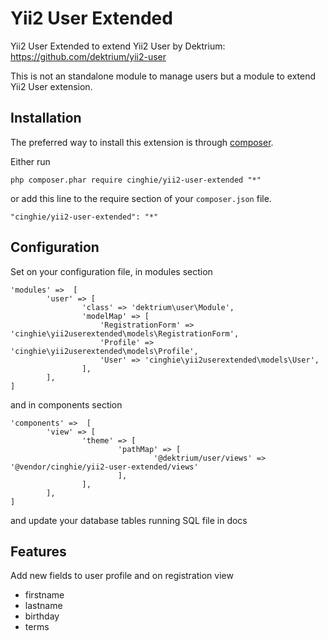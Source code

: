 # Yii2 User Extended
Yii2 User Extended to extend Yii2 User by Dektrium: https://github.com/dektrium/yii2-user

This is not an standalone module to manage users but a module to extend Yii2 User extension.

Installation
-----------------

The preferred way to install this extension is through [composer](http://getcomposer.org/download/).

Either run

```
php composer.phar require cinghie/yii2-user-extended "*"
```

or add this line to the require section of your `composer.json` file.

```
"cinghie/yii2-user-extended": "*"
```

Configuration
-----------------

Set on your configuration file, in modules section

```
'modules' =>  [
        'user' => [
                'class' => 'dektrium\user\Module',
                'modelMap' => [
                    'RegistrationForm' => 'cinghie\yii2userextended\models\RegistrationForm',
                    'Profile' => 'cinghie\yii2userextended\models\Profile',
                    'User' => 'cinghie\yii2userextended\models\User',
                ],
        ],
]
```

and in components section

```
'components' =>  [
        'view' => [
                'theme' => [
                        'pathMap' => [
                                '@dektrium/user/views' => '@vendor/cinghie/yii2-user-extended/views'
                        ],
                ],
        ],
]
```

and update your database tables running SQL file in docs

Features
-----------------

Add new fields to user profile and on registration view
<ul>
  <li>firstname</li>
  <li>lastname</li>
  <li>birthday</li>
  <li>terms</li>
</ul>
